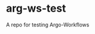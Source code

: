 # arg-ws-test

A repo for testing Argo-Workflows



















































